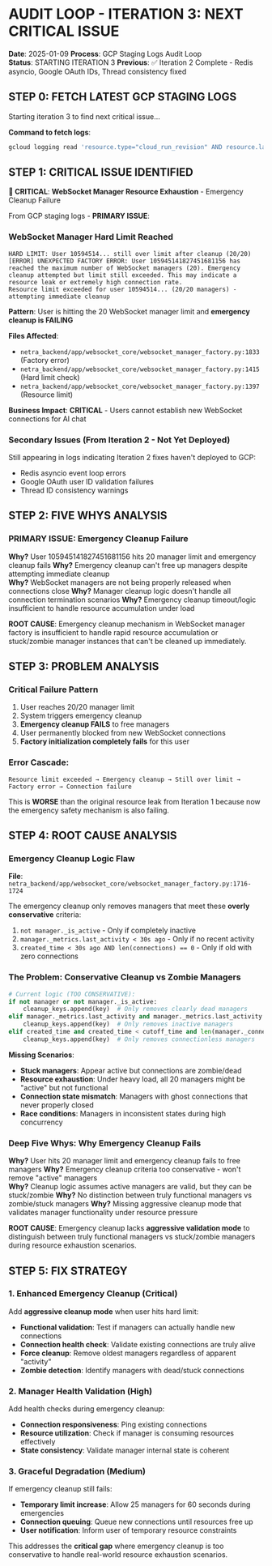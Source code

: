 # AUDIT LOOP - ITERATION 3: NEXT CRITICAL ISSUE

**Date**: 2025-01-09
**Process**: GCP Staging Logs Audit Loop  
**Status**: STARTING ITERATION 3
**Previous**: ✅ Iteration 2 Complete - Redis asyncio, Google OAuth IDs, Thread consistency fixed

## STEP 0: FETCH LATEST GCP STAGING LOGS

Starting iteration 3 to find next critical issue...

**Command to fetch logs**:
```bash
gcloud logging read 'resource.type="cloud_run_revision" AND resource.labels.service_name="netra-backend-staging" AND severity>=WARNING' --project netra-staging --limit 50 --freshness=2h
```

## STEP 1: CRITICAL ISSUE IDENTIFIED

**🚨 CRITICAL**: **WebSocket Manager Resource Exhaustion** - Emergency Cleanup Failure

From GCP staging logs - **PRIMARY ISSUE**:

### **WebSocket Manager Hard Limit Reached**
```
HARD LIMIT: User 10594514... still over limit after cleanup (20/20)
[ERROR] UNEXPECTED FACTORY ERROR: User 105945141827451681156 has reached the maximum number of WebSocket managers (20). Emergency cleanup attempted but limit still exceeded. This may indicate a resource leak or extremely high connection rate.
Resource limit exceeded for user 10594514... (20/20 managers) - attempting immediate cleanup
```

**Pattern**: User is hitting the 20 WebSocket manager limit and **emergency cleanup is FAILING**

**Files Affected**:
- `netra_backend/app/websocket_core/websocket_manager_factory.py:1833` (Factory error)
- `netra_backend/app/websocket_core/websocket_manager_factory.py:1415` (Hard limit check)  
- `netra_backend/app/websocket_core/websocket_manager_factory.py:1397` (Resource limit)

**Business Impact**: **CRITICAL** - Users cannot establish new WebSocket connections for AI chat

### **Secondary Issues (From Iteration 2 - Not Yet Deployed)**
Still appearing in logs indicating Iteration 2 fixes haven't deployed to GCP:
- Redis asyncio event loop errors
- Google OAuth user ID validation failures  
- Thread ID consistency warnings

## STEP 2: FIVE WHYS ANALYSIS

### **PRIMARY ISSUE: Emergency Cleanup Failure**

**Why?** User 105945141827451681156 hits 20 manager limit and emergency cleanup fails
**Why?** Emergency cleanup can't free up managers despite attempting immediate cleanup  
**Why?** WebSocket managers are not being properly released when connections close
**Why?** Manager cleanup logic doesn't handle all connection termination scenarios
**Why?** Emergency cleanup timeout/logic insufficient to handle resource accumulation under load

**ROOT CAUSE**: Emergency cleanup mechanism in WebSocket manager factory is insufficient 
to handle rapid resource accumulation or stuck/zombie manager instances that can't be cleaned up immediately.

## STEP 3: PROBLEM ANALYSIS

### **Critical Failure Pattern**
1. User reaches 20/20 manager limit 
2. System triggers emergency cleanup 
3. **Emergency cleanup FAILS** to free managers
4. User permanently blocked from new WebSocket connections
5. **Factory initialization completely fails** for this user

### **Error Cascade**:
```
Resource limit exceeded → Emergency cleanup → Still over limit → Factory error → Connection failure
```

This is **WORSE** than the original resource leak from Iteration 1 because now the emergency safety mechanism is also failing.

## STEP 4: ROOT CAUSE ANALYSIS

### **Emergency Cleanup Logic Flaw** 

**File**: `netra_backend/app/websocket_core/websocket_manager_factory.py:1716-1724`

The emergency cleanup only removes managers that meet these **overly conservative** criteria:
1. `not manager._is_active` - Only if completely inactive
2. `manager._metrics.last_activity < 30s ago` - Only if no recent activity  
3. `created_time < 30s ago AND len(connections) == 0` - Only if old with zero connections

### **The Problem**: **Conservative Cleanup vs Zombie Managers**

```python
# Current logic (TOO CONSERVATIVE):
if not manager or not manager._is_active:
    cleanup_keys.append(key)  # Only removes clearly dead managers
elif manager._metrics.last_activity and manager._metrics.last_activity < cutoff_time:
    cleanup_keys.append(key)  # Only removes inactive managers  
elif created_time and created_time < cutoff_time and len(manager._connections) == 0:
    cleanup_keys.append(key)  # Only removes connectionless managers
```

**Missing Scenarios**:
- **Stuck managers**: Appear active but connections are zombie/dead  
- **Resource exhaustion**: Under heavy load, all 20 managers might be "active" but not functional
- **Connection state mismatch**: Managers with ghost connections that never properly closed
- **Race conditions**: Managers in inconsistent states during high concurrency

### **Deep Five Whys**: **Why Emergency Cleanup Fails**

**Why?** User hits 20 manager limit and emergency cleanup fails to free managers
**Why?** Emergency cleanup criteria too conservative - won't remove "active" managers  
**Why?** Cleanup logic assumes active managers are valid, but they can be stuck/zombie
**Why?** No distinction between truly functional managers vs zombie/stuck managers
**Why?** Missing aggressive cleanup mode that validates manager functionality under resource pressure

**ROOT CAUSE**: Emergency cleanup lacks **aggressive validation mode** to distinguish between 
truly functional managers vs stuck/zombie managers during resource exhaustion scenarios.

## STEP 5: FIX STRATEGY

### **1. Enhanced Emergency Cleanup** (Critical)
Add **aggressive cleanup mode** when user hits hard limit:
- **Functional validation**: Test if managers can actually handle new connections
- **Connection health check**: Validate existing connections are truly alive
- **Force cleanup**: Remove oldest managers regardless of apparent "activity" 
- **Zombie detection**: Identify managers with dead/stuck connections

### **2. Manager Health Validation** (High)
Add health checks during emergency cleanup:
- **Connection responsiveness**: Ping existing connections  
- **Resource utilization**: Check if manager is consuming resources effectively
- **State consistency**: Validate manager internal state is coherent

### **3. Graceful Degradation** (Medium)  
If emergency cleanup still fails:
- **Temporary limit increase**: Allow 25 managers for 60 seconds during emergencies
- **Connection queuing**: Queue new connections until resources free up
- **User notification**: Inform user of temporary resource constraints

This addresses the **critical gap** where emergency cleanup is too conservative to handle real-world resource exhaustion scenarios.